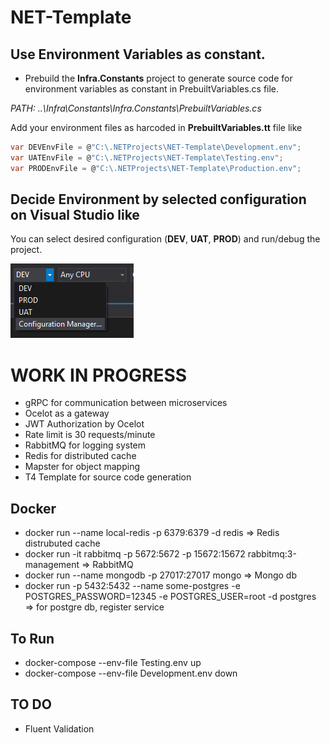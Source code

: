 # NET-Template

## Use Environment Variables as constant.
* Prebuild the **Infra.Constants** project to generate source code for environment variables as constant in PrebuiltVariables.cs file.  

*PATH: ..\Infra\Constants\Infra.Constants\PrebuiltVariables.cs* 

Add your environment files as harcoded in **PrebuiltVariables.tt** file like

   ```csharp
   var DEVEnvFile = @"C:\.NETProjects\NET-Template\Development.env";
   var UATEnvFile = @"C:\.NETProjects\NET-Template\Testing.env";
   var PRODEnvFile = @"C:\.NETProjects\NET-Template\Production.env";
   ```

## Decide Environment by selected configuration on Visual Studio like
You can select desired configuration (**DEV**, **UAT**, **PROD**) and run/debug the project.

<p align="left">
  <img src="https://github.com/frkn2076/NET-Template/blob/main/resources/Configurations.PNG">
</p>

# WORK IN PROGRESS

* gRPC for communication between microservices
* Ocelot as a gateway
* JWT Authorization by Ocelot
* Rate limit is 30 requests/minute
* RabbitMQ for logging system
* Redis for distributed cache
* Mapster for object mapping
* T4 Template for source code generation


## Docker

* docker run --name local-redis -p 6379:6379 -d redis => Redis distrubuted cache
* docker run -it rabbitmq -p 5672:5672 -p 15672:15672 rabbitmq:3-management  => RabbitMQ
* docker run --name mongodb -p 27017:27017 mongo => Mongo db
* docker run -p 5432:5432 --name some-postgres -e POSTGRES_PASSWORD=12345 -e POSTGRES_USER=root -d postgres => for postgre db, register service

## To Run 
* docker-compose --env-file Testing.env up
* docker-compose --env-file Development.env down 

## TO DO
* Fluent Validation
